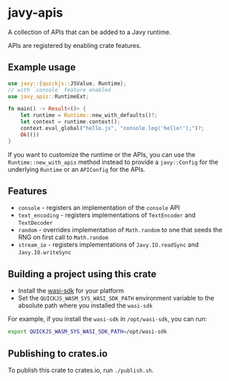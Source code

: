 # javy-apis

A collection of APIs that can be added to a Javy runtime.

APIs are registered by enabling crate features.

## Example usage

```rust
use javy::{quickjs::JSValue, Runtime};
// with `console` feature enabled
use javy_apis::RuntimeExt;

fn main() -> Result<()> {
    let runtime = Runtime::new_with_defaults()?;
    let context = runtime.context();
    context.eval_global("hello.js", "console.log('hello!');")?;
    Ok(())
}
```

If you want to customize the runtime or the APIs, you can use the `Runtime::new_with_apis` method instead to provide a `javy::Config` for the underlying `Runtime` or an `APIConfig` for the APIs.

## Features
* `console` - registers an implementation of the `console` API
* `text_encoding` - registers implementations of `TextEncoder` and `TextDecoder`
* `random` - overrides implementation of `Math.random` to one that seeds the RNG on first call to `Math.random`
* `stream_io` - registers implementations of `Javy.IO.readSync` and `Javy.IO.writeSync`

## Building a project using this crate

- Install the [wasi-sdk](https://github.com/WebAssembly/wasi-sdk#install) for your platform
- Set the `QUICKJS_WASM_SYS_WASI_SDK_PATH` environment variable to the absolute path where you installed the `wasi-sdk`

For example, if you install the `wasi-sdk` in `/opt/wasi-sdk`, you can run:
```bash
export QUICKJS_WASM_SYS_WASI_SDK_PATH=/opt/wasi-sdk
```

## Publishing to crates.io

To publish this crate to crates.io, run `./publish.sh`.
